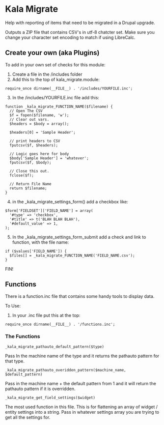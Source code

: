 # Kala Migrate

Help with reporting of items that need to be migrated in a Drupal upgrade.

Outputs a ZIP file that contains CSV's in utf-8 chatcter set.  Make sure you change your character set encoding to match if using LibreCalc.

## Create your own (aka Plugins)

To add in your own set of checks for this module:

1. Create a file in the /includes folder
2. Add this to the top of kala_migrate.module:
```
require_once dirname(__FILE__) . '/includes/YOURFILE.inc';
```

3. In the /includes/YOURFILE.inc file add this:
```
function _kala_migrate_FUNCTION_NAME($filename) {
  // Open The CSV
  $f = fopen($filename, 'w');
  // Clear out vars.
  $headers = $body = array();

  $headers[0] = 'Sample Header';

  // print headers to CSV
  fputcsv($f, $headers);

  // Logic goes here for body
  $body['Sample Header'] = 'whatever';
  fputcsv($f, $body);

  // Close this out.
  fclose($f);

  // Return File Name
  return $filename;
}
```

4. in the _kala_migrate_settings_form() add a checkbox like:
```
$form['FIELDSET']['FIELD_NAME'] = array(
  '#type' => 'checkbox',
  '#title' => t('BLAH BLAH BLAH'),
  '#default_value' => 1,
);
```

5. In the _kala_migrate_settings_form_submit add a check and link to function, with the file name:
```
if ($values['FIELD_NAME']) {
  $files[] = _kala_migrate_FUNCTION_NAME('FIELD_NAME.csv');
}
```

FIN!

## Functions

There is a function.inc file that contains some handy tools to display data.

To Use:

1. In your .inc file put this at the top:
```
require_once dirname(__FILE__) . '/functions.inc';
```

### The Functions

```
_kala_migrate_pathauto_default_pattern($type)
```
Pass In the machine name of the type and it returns the pathauto pattern for that type.

```
_kala_migrate_pathauto_overidden_pattern($machine_name, $default_pattern)
```
Pass in the machine name + the default pattern from 1 and it will return the pathauto pattern if it is overridden.

```
_kala_migrate_get_field_settings($widget)
```
The most used function in this file.  This is for flattening an array of widget / entity settings into a string.  Pass in whatever settings array you are trying to get all the settings for.

